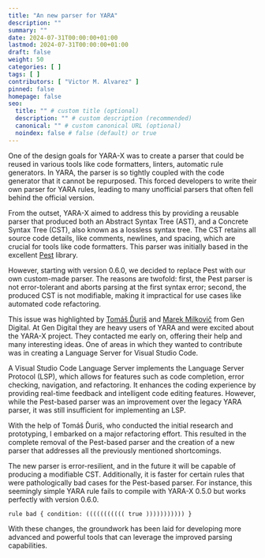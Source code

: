 ```yaml
---
title: "An new parser for YARA"
description: ""
summary: ""
date: 2024-07-31T00:00:00+01:00
lastmod: 2024-07-31T00:00:00+01:00
draft: false
weight: 50
categories: [ ]
tags: [ ]
contributors: [ "Victor M. Alvarez" ]
pinned: false
homepage: false
seo:
  title: "" # custom title (optional)
  description: "" # custom description (recommended)
  canonical: "" # custom canonical URL (optional)
  noindex: false # false (default) or true
---
```


One of the design goals for YARA-X was to create a parser that could be reused
in various tools like code formatters, linters, automatic rule generators. In
YARA, the parser is so tightly coupled with the code generator that it cannot
be repurposed. This forced developers to write their own parser for YARA rules,
leading to many unofficial parsers that often fell behind the official version.

From the outset, YARA-X aimed to address this by providing a reusable parser
that produced both an Abstract Syntax Tree (AST), and a Concrete Syntax Tree
(CST), also known as a lossless syntax tree. The CST retains all source code
details, like comments, newlines, and spacing, which are crucial for tools like
code formatters. This parser was initially based in the
excellent [Pest](https://pest.rs/) library.

However, starting with version 0.6.0, we decided to replace Pest with our own
custom-made parser. The reasons are twofold: first, the Pest parser is not
error-tolerant and aborts parsing at the first syntax error; second, the
produced CST is not modifiable, making it impractical for use cases like
automated code refactoring.

This issue was highlighted by [Tomáš Ďuriš](https://github.com/TommYDeeee)
and [Marek Milkovič](https://github.com/metthal) from Gen Digital. At Gen
Digital they are heavy users of YARA and were excited about the YARA-X project.
They contacted me early on, offering their help and many interesting ideas. One
of areas in which they wanted to contribute was in creating a Language Server
for Visual Studio Code.

A Visual Studio Code Language Server implements the Language Server Protocol
(LSP), which allows for features such as code completion, error checking,
navigation, and refactoring. It enhances the coding experience by providing
real-time feedback and intelligent code editing features. However, while the
Pest-based parser was an improvement over the legacy YARA parser, it was still
insufficient for implementing an LSP.

With the help of Tomáš Ďuriš, who conducted the initial research and
prototyping, I embarked on a major refactoring effort. This resulted in the
complete removal of the Pest-based parser and the creation of a new parser that
addresses all the previously mentioned shortcomings.

The new parser is error-resilient, and in the future it will be capable of
producing a modifiable CST. Additionally, it is faster for certain rules that
were pathologically bad cases for the Pest-based parser. For instance, this
seemingly simple YARA rule fails to compile with YARA-X 0.5.0 but works
perfectly with version 0.6.0.

```yara
rule bad { condition: ((((((((((( true ))))))))))) }
```

With these changes, the groundwork has been laid for developing more advanced
and powerful tools that can leverage the improved parsing capabilities.
